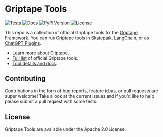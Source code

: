# Griptape Tools

[![Tests](https://github.com/griptape-ai/griptape-tools/actions/workflows/tests.yml/badge.svg)](https://github.com/griptape-ai/griptape-tools/actions/workflows/tests.yml)
[![Docs](https://readthedocs.org/projects/griptape/badge/)](https://griptape.readthedocs.io)
[![PyPI Version](https://img.shields.io/pypi/v/griptape-tools.svg)](https://pypi.python.org/pypi/griptape-tools)
[![License](https://img.shields.io/badge/License-Apache%202.0-blue.svg)](https://github.com/gitbucket/gitbucket/blob/master/LICENSE)

This repo is a collection of official Griptape tools for the [Griptape Framework](https://github.com/griptape-ai/griptape-core). You can run Griptape tools in [Skatepark](https://github.com/griptape-ai/skatepark), [LangChain](https://github.com/hwchase17/langchain), or as [ChatGPT Plugins](https://openai.com/blog/chatgpt-plugins).

- [Learn more](https://github.com/griptape-ai/griptape-core) about Griptape.
- [Full list](https://github.com/griptape-ai/griptape-tools/tree/main/griptape/tools) of official Griptape tools.
- [Tool details and docs](https://griptape.readthedocs.io).

## Contributing

Contributions in the form of bug reports, feature ideas, or pull requests are super welcome! Take a look at the current issues and if you'd like to help please submit a pull request with some tests.

## License

Griptape Tools are available under the Apache 2.0 License.